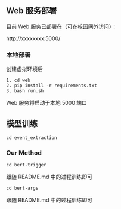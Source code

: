 ## Web 服务部署

目前 Web 服务已部署在（可在校园网外访问）：

http://xxxxxxxx:5000/

### 本地部署

创建虚拟环境后

```
1. cd web
2. pip install -r requirements.txt
3. bash run.sh
```

Web 服务将启动于本地 5000 端口

## 模型训练

```
cd event_extraction
```

### Our Method

```
cd bert-trigger
```
跟随 README.md 中的过程训练即可

```
cd bert-args
```
跟随 README.md 中的过程训练即可
